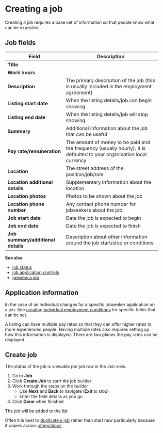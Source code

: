 # Creating a job

Creating a job requires a base set of information so that people know what can be expected.

## Job fields

| **Field**                          | **Description**                                                                                                        |
|------------------------------------|------------------------------------------------------------------------------------------------------------------------|
| **Title**                          |                                                                                                                        |
| **Work hours**                     |                                                                                                                        |
| **Description**                    | The primary description of the job (this is usually included in the employment agreement)                              |
| **Listing start date**             | When the listing details/job can begin showing                                                                         |
| **Listing end date**               | When the listing details/job will stop showing                                                                         |
| **Summary**                        | Additional information about the job that can be useful                                                                |
| **Pay rate/remuneration**          | The amount of money to be paid and the frequency (usually hourly). It is defaulted to your organisation local currency |
| **Location**                       | The street address of the position/job/role                                                                            |
| **Location additional details**    | Supplementary information about the location                                                                           |
| **Location photos**                | Photos to be shown about the job                                                                                       |
| **Location phone number**          | Any contact phone number for jobseekers about the job                                                                  |
| **Job start date**                 | Date the job is expected to begin                                                                                      |
| **Job end date**                   | Date the job is expected to finish                                                                                     |
| **Job summary/additional details** | Description about other information around the job start/stop or conditions                                            |

<prompt>

**See also**

* [job status](job-status)
* [job application controls](job-application-controls)
* [preview a job](previewing-a-job)

</prompt>

<explanation>

## Application information

In the case of an individual changes for a specific jobseeker application on a job.
See [creating individual employment conditions](creating-individual-employment-conditions) for specific fields that can
be set.

A listing can have multiple pay rates so that they can offer higher rates to more experienced people. Having multiple
rates also requires setting up how this information is displayed. There are two places the pay rates can be displayed.

</explanation>

<instructions>

## Create job

The status of the job is viewable per job row in the Job view.

1. Go to **Job**
2. Click <span class="mdi mdi-plus">**Create Job**</span>  to start the job builder
3. Work through the steps on the builder
   * Use **Next** and **Back** to navigate (**Exit** to stop)
   * Enter the field details as you go
4. Click **Done** when finished

The job will be added to the list

<prompt>

Often it is best to [duplicate a job](duplicate-a-job.md) rather than start new particularly because it copies across [integrations](../integrations/integrations.md)

</prompt>

</instructions>
